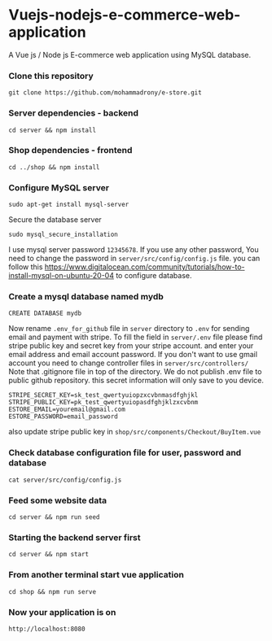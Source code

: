 # Vuejs-nodejs-e-commerce-web-application
A Vue js / Node js E-commerce web application using MySQL database.
### Clone this repository
```
git clone https://github.com/mohammadrony/e-store.git
```
### Server dependencies - backend
```
cd server && npm install
```
### Shop dependencies - frontend
```
cd ../shop && npm install
```
### Configure MySQL server
```
sudo apt-get install mysql-server
```
Secure the database server
```
sudo mysql_secure_installation
```
I use mysql server password `12345678`. If you use any other password, You need to change the password in `server/src/config/config.js` file.
you can follow this https://www.digitalocean.com/community/tutorials/how-to-install-mysql-on-ubuntu-20-04 to configure database. 
### Create a mysql database named mydb
```
CREATE DATABASE mydb
``` 
Now rename `.env_for_github` file in `server` directory to `.env` for sending email and payment with stripe. To fill the field in `server/.env` file please find stripe public key and secret key from your stripe account. and enter your email address and email account password. If you don't want to use gmail account you need to change controller files in `server/src/controllers/` Note that .gitignore file in top of the directory. We do not publish .env file to public github repository. this secret information will only save to you device.
```
STRIPE_SECRET_KEY=sk_test_qwertyuiopzxcvbnmasdfghjkl
STRIPE_PUBLIC_KEY=pk_test_qwertyuiopasdfghjklzxcvbnm
ESTORE_EMAIL=youremail@gmail.com
ESTORE_PASSWORD=email_password
```
also update stripe public key in `shop/src/components/Checkout/BuyItem.vue`
### Check database configuration file for user, password and database
```
cat server/src/config/config.js
```
### Feed some website data
```
cd server && npm run seed
```
### Starting the backend server first
```
cd server && npm start
```
### From another terminal start vue application
```
cd shop && npm run serve
```
### Now your application is on
```
http://localhost:8080
```
